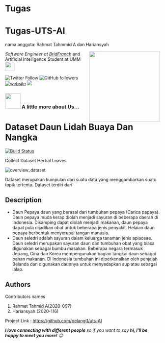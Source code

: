 
# Tugas
# Tugas-UTS-AI
nama anggota: Rahmat Tahmmid A dan Hariansyah<br>

<img align='right' src="https://media.giphy.com/media/M9gbBd9nbDrOTu1Mqx/giphy.gif" width="230">
<p><em>Software Engineer at <a href="https://bridfranch.web.app">BridFranch</a>
</em> and Artificial Intelligence Student at UMM <img src="https://media.giphy.com/media/WUlplcMpOCEmTGBtBW/giphy.gif" width="30"> </p>

![Twitter Follow](https://img.shields.io/twitter/follow/fjr_notes?label=Follow)
![GitHub followers](https://img.shields.io/github/followers/secondl1f3?label=Follow&style=social)
[![website](https://img.shields.io/badge/Website-46a2f1.svg?&style=flat-square&logo=Google-Chrome&logoColor=white&link=http://leoopard.site/)](http://leoopard.site/)
<a href="https://www.linkedin.com/in/rahmat-tahmid-65a85a194" target="blank"><img src="https://img.shields.io/badge/Rahmat%20Tahmid-blue?style=flat&logo=linkedin" /></a>
### <img src="https://media.giphy.com/media/VgCDAzcKvsR6OM0uWg/giphy.gif" width="50"> A little more about Us...  

# Dataset Daun Lidah Buaya Dan Nangka


[![Build Status](https://travis-ci.org/joemccann/dillinger.svg?branch=master)](https://travis-ci.org/joemccann/dillinger)

Collect Dataset Herbal Leaves


<!-- ![overview_dataset](https://user-images.githubusercontent.com/71799859/200147750-0b15e372-bebf-478f-b89a-b1bb12acea20.png) -->
<!-- ![overview_dataset](https://github.com/pelangi1/Dataset-Lidah-Buaya-dan-Nangka_097_116/blob/master/image/overview_dataset.jpg?raw=true) -->
![overview_dataset](https://www.cs.toronto.edu/~kriz/cifar-10-sample/airplane1.png)

Dataset merupakan kumpulan dari suatu data yang menggambarkan suatu topik tertentu. Dataset terdiri dari 
## Description

- Daun Pepaya daun yang berasal dari tumbuhan pepaya (Carica papaya). Daun pepaya muda kerap diolah menjadi sayuran di beberapa daerah di Indonesia. Disamping dapat diolah menjadi makanan, daun pepaya dapat pula dijadikan obat untuk beberapa jenis penyakit. Helaian daun pepaya berbentuk menyerupai tangan manusia.
- Daun seledri adalah sayuran dalam keluarga tanaman jenis apiaceae. Daun seledri merupakan sayuran daun dan tumbuhan obat yang biasa digunakan sebagai bumbu masakan. Beberapa negara termasuk Jepang, Cina dan Korea mempergunakan bagian tangkai daun sebagai bahan makanan. Di Indonesia tumbuhan ini diperkenalkan oleh penjajah Belanda dan digunakan daunnya untuk menyedapkan sup atau sebagai lalap. 


## Authors
Contributors names
1. Rahmat Tahmid A(2020-097)
2. Hariansyah (2020-116)

Project Link : https://github.com/pelangi1/uts-AI


<em><b>I love connecting with different people</b> so if you want to say <b>hi, I'll be happy to meet you more!</b> 😊</em>

<!-- <p><em>Personal blog <a href="http://leoopard.site">leoopard.site</a> -->
